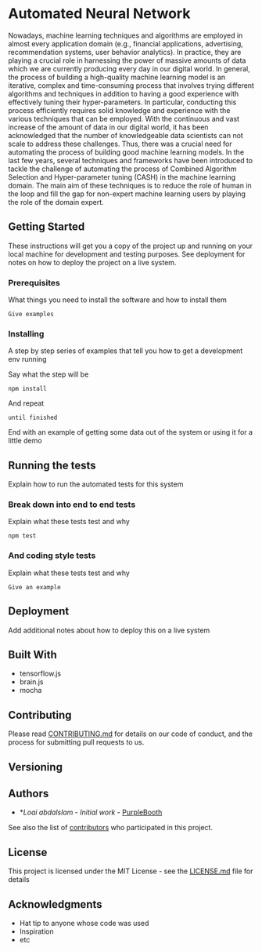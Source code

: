 # Automated Neural Network

Nowadays, machine learning techniques and algorithms are
employed in almost every application domain (e.g., financial
applications, advertising, recommendation systems, user behavior analytics). In practice, they are playing a crucial role
in harnessing the power of massive amounts of data which
we are currently producing every day in our digital world. In
general, the process of building a high-quality machine learning model is an iterative, complex and time-consuming process that involves trying different algorithms and techniques
in addition to having a good experience with effectively tuning their hyper-parameters. In particular, conducting this
process efficiently requires solid knowledge and experience
with the various techniques that can be employed. With the
continuous and vast increase of the amount of data in our
digital world, it has been acknowledged that the number of
knowledgeable data scientists can not scale to address these
challenges. Thus, there was a crucial need for automating
the process of building good machine learning models. In the
last few years, several techniques and frameworks have been
introduced to tackle the challenge of automating the process of Combined Algorithm Selection and Hyper-parameter
tuning (CASH) in the machine learning domain. The main
aim of these techniques is to reduce the role of human in the
loop and fill the gap for non-expert machine learning users
by playing the role of the domain expert.

## Getting Started

These instructions will get you a copy of the project up and running on your local machine for development and testing purposes. See deployment for notes on how to deploy the project on a live system.

### Prerequisites

What things you need to install the software and how to install them

```
Give examples
```

### Installing

A step by step series of examples that tell you how to get a development env running

Say what the step will be

```
npm install 

```

And repeat

```
until finished
```

End with an example of getting some data out of the system or using it for a little demo

## Running the tests

Explain how to run the automated tests for this system

### Break down into end to end tests

Explain what these tests test and why

```
npm test 
```

### And coding style tests

Explain what these tests test and why

```
Give an example
```

## Deployment

Add additional notes about how to deploy this on a live system

## Built With

* tensorflow.js
* brain.js
* mocha 

## Contributing

Please read [CONTRIBUTING.md]() for details on our code of conduct, and the process for submitting pull requests to us.

## Versioning



## Authors

* **Loai abdalslam* - *Initial work* - [PurpleBooth](https://github.com/loaiabdalslam)

See also the list of [contributors](https://github.com/loaiabdalslam/ANN.js/contributors) who participated in this project.

## License

This project is licensed under the MIT License - see the [LICENSE.md](LICENSE.md) file for details

## Acknowledgments

* Hat tip to anyone whose code was used
* Inspiration
* etc
